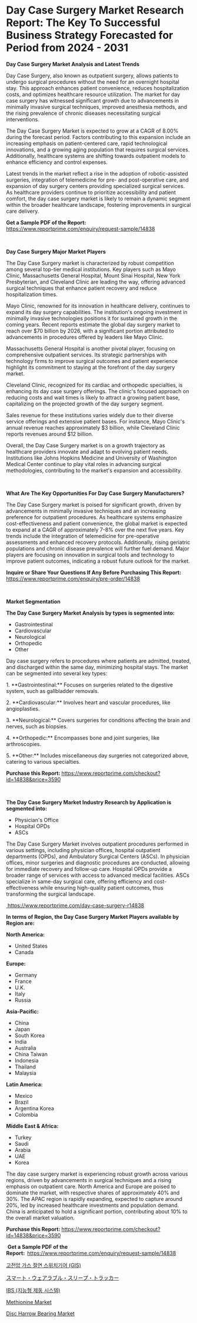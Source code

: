 <p><h1>Day Case Surgery Market Research Report: The Key To Successful Business Strategy Forecasted for Period from 2024 - 2031</h1></p><p><strong>Day Case Surgery Market Analysis and Latest Trends</strong></p>
<p><p>Day Case Surgery, also known as outpatient surgery, allows patients to undergo surgical procedures without the need for an overnight hospital stay. This approach enhances patient convenience, reduces hospitalization costs, and optimizes healthcare resource utilization. The market for day case surgery has witnessed significant growth due to advancements in minimally invasive surgical techniques, improved anesthesia methods, and the rising prevalence of chronic diseases necessitating surgical interventions.</p><p>The Day Case Surgery Market is expected to grow at a CAGR of 8.00% during the forecast period. Factors contributing to this expansion include an increasing emphasis on patient-centered care, rapid technological innovations, and a growing aging population that requires surgical services. Additionally, healthcare systems are shifting towards outpatient models to enhance efficiency and control expenses. </p><p>Latest trends in the market reflect a rise in the adoption of robotic-assisted surgeries, integration of telemedicine for pre- and post-operative care, and expansion of day surgery centers providing specialized surgical services. As healthcare providers continue to prioritize accessibility and patient comfort, the day case surgery market is likely to remain a dynamic segment within the broader healthcare landscape, fostering improvements in surgical care delivery.</p></p>
<p><strong>Get a Sample PDF of the Report:&nbsp;</strong> <a href="https://www.reportprime.com/enquiry/request-sample/14838">https://www.reportprime.com/enquiry/request-sample/14838</a></p>
<p>&nbsp;</p>
<p><strong>Day Case Surgery Major Market Players</strong></p>
<p><p>The Day Case Surgery market is characterized by robust competition among several top-tier medical institutions. Key players such as Mayo Clinic, Massachusetts General Hospital, Mount Sinai Hospital, New York Presbyterian, and Cleveland Clinic are leading the way, offering advanced surgical techniques that enhance patient recovery and reduce hospitalization times.</p><p>Mayo Clinic, renowned for its innovation in healthcare delivery, continues to expand its day surgery capabilities. The institution's ongoing investment in minimally invasive technologies positions it for sustained growth in the coming years. Recent reports estimate the global day surgery market to reach over $70 billion by 2026, with a significant portion attributed to advancements in procedures offered by leaders like Mayo Clinic.</p><p>Massachusetts General Hospital is another pivotal player, focusing on comprehensive outpatient services. Its strategic partnerships with technology firms to improve surgical outcomes and patient experience highlight its commitment to staying at the forefront of the day surgery market.</p><p>Cleveland Clinic, recognized for its cardiac and orthopedic specialties, is enhancing its day case surgery offerings. The clinic's focused approach on reducing costs and wait times is likely to attract a growing patient base, capitalizing on the projected growth of the day surgery segment.</p><p>Sales revenue for these institutions varies widely due to their diverse service offerings and extensive patient bases. For instance, Mayo Clinic's annual revenue reaches approximately $3 billion, while Cleveland Clinic reports revenues around $12 billion.</p><p>Overall, the Day Case Surgery market is on a growth trajectory as healthcare providers innovate and adapt to evolving patient needs. Institutions like Johns Hopkins Medicine and University of Washington Medical Center continue to play vital roles in advancing surgical methodologies, contributing to the market's expansion and accessibility.</p></p>
<p>&nbsp;</p>
<p><strong>What Are The Key Opportunities For Day Case Surgery Manufacturers?</strong></p>
<p><p>The Day Case Surgery market is poised for significant growth, driven by advancements in minimally invasive techniques and an increasing preference for outpatient procedures. As healthcare systems emphasize cost-effectiveness and patient convenience, the global market is expected to expand at a CAGR of approximately 7-8% over the next five years. Key trends include the integration of telemedicine for pre-operative assessments and enhanced recovery protocols. Additionally, rising geriatric populations and chronic disease prevalence will further fuel demand. Major players are focusing on innovation in surgical tools and technology to improve patient outcomes, indicating a robust future outlook for the market.</p></p>
<p><strong>Inquire or Share Your Questions If Any Before Purchasing This Report:</strong> <a href="https://www.reportprime.com/enquiry/pre-order/14838">https://www.reportprime.com/enquiry/pre-order/14838</a></p>
<p>&nbsp;</p>
<p><strong>Market Segmentation</strong></p>
<p><strong>The Day Case Surgery Market Analysis by types is segmented into:</strong></p>
<p><ul><li>Gastrointestinal</li><li>Cardiovascular</li><li>Neurological</li><li>Orthopedic</li><li>Other</li></ul></p>
<p><p>Day case surgery refers to procedures where patients are admitted, treated, and discharged within the same day, minimizing hospital stays. The market can be segmented into several key types:</p><p>1. **Gastrointestinal:** Focuses on surgeries related to the digestive system, such as gallbladder removals.</p><p>2. **Cardiovascular:** Involves heart and vascular procedures, like angioplasties.</p><p>3. **Neurological:** Covers surgeries for conditions affecting the brain and nerves, such as biopsies.</p><p>4. **Orthopedic:** Encompasses bone and joint surgeries, like arthroscopies.</p><p>5. **Other:** Includes miscellaneous day surgeries not categorized above, catering to various specialties.</p></p>
<p><strong>Purchase this Report:&nbsp;</strong><a href="https://www.reportprime.com/checkout?id=14838&price=3590">https://www.reportprime.com/checkout?id=14838&price=3590</a></p>
<p>&nbsp;</p>
<p><strong>The Day Case Surgery Market Industry Research by Application is segmented into:</strong></p>
<p><ul><li>Physician's Office</li><li>Hospital OPDs</li><li>ASCs</li></ul></p>
<p><p>The Day Case Surgery Market involves outpatient procedures performed in various settings, including physician offices, hospital outpatient departments (OPDs), and Ambulatory Surgical Centers (ASCs). In physician offices, minor surgeries and diagnostic procedures are conducted, allowing for immediate recovery and follow-up care. Hospital OPDs provide a broader range of services with access to advanced medical facilities. ASCs specialize in same-day surgical care, offering efficiency and cost-effectiveness while ensuring high-quality patient outcomes, thus transforming the surgical landscape.</p></p>
<p><a href="https://www.reportprime.com/day-case-surgery-r14838">&nbsp;https://www.reportprime.com/day-case-surgery-r14838</a></p>
<p><strong>In terms of Region, the Day Case Surgery Market Players available by Region are:</strong></p>
<p>
    <p> <strong> North America: </strong>
        <ul>
            <li>United States</li>
            <li>Canada</li>
        </ul>
        </p> 
    <p> <strong> Europe: </strong>
        <ul>
            <li>Germany</li>
            <li>France</li>
            <li>U.K.</li>
            <li>Italy</li>
            <li>Russia</li>
        </ul>
        </p> 
    <p> <strong> Asia-Pacific: </strong>
        <ul>
            <li>China</li>
            <li>Japan</li>
            <li>South Korea</li>
            <li>India</li>
            <li>Australia</li>
            <li>China Taiwan</li>
            <li>Indonesia</li>
            <li>Thailand</li>
            <li>Malaysia</li>
        </ul>
        </p> 
    <p> <strong> Latin America: </strong>
        <ul>
            <li>Mexico</li>
            <li>Brazil</li>
            <li>Argentina Korea</li>
            <li>Colombia</li>
        </ul>
        </p> 
    <p> <strong> Middle East & Africa: </strong>
        <ul>
            <li>Turkey</li>
            <li>Saudi</li>
            <li>Arabia</li>
            <li>UAE</li>
            <li>Korea</li>
        </ul>
    </p>
    </p>
<p><p>The day case surgery market is experiencing robust growth across various regions, driven by advancements in surgical techniques and a rising emphasis on outpatient care. North America and Europe are poised to dominate the market, with respective shares of approximately 40% and 30%. The APAC region is rapidly expanding, expected to capture around 20%, led by increased healthcare investments and population demand. China is anticipated to hold a significant portion, contributing about 10% to the overall market valuation.</p></p>
<p><strong>Purchase this Report: </strong><a href="https://www.reportprime.com/checkout?id=14838&price=3590">https://www.reportprime.com/checkout?id=14838&price=3590</a></p>
<p>&nbsp;<strong>Get a Sample PDF of the Report:&nbsp;&nbsp;</strong><a href="https://www.reportprime.com/enquiry/request-sample/14838">https://www.reportprime.com/enquiry/request-sample/14838</a></p>
<p><strong></strong></p>
<p><p><a href="https://medium.com/@terina.1/%EA%B3%A0%EC%95%95-%EA%B0%80%EC%8A%A4-%EC%A0%88%EC%97%B0-%EA%B0%9C%ED%8F%90%EA%B8%B0-gis-%EC%8B%9C%EC%9E%A5%EC%9D%98-%EC%A3%BC%EC%9A%94-%EC%9A%94%EC%9D%B8-%EB%B6%84%EC%84%9D-2024%EB%85%84%EB%B6%80%ED%84%B0-2031%EB%85%84%EA%B9%8C%EC%A7%80%EC%9D%98-%EC%8B%9C%EC%9E%A5-%EB%8F%99%ED%96%A5-%EB%B0%8F-%EB%AF%B8%EB%9E%98-%EC%A0%84%EB%A7%9D-db52ad9ecb11">고전압 가스 절연 스위치기어 (GIS)</a></p><p><a href="https://medium.com/@fsde4w/smart-wearable-sleep-trackers-market-%E3%81%AE%E3%82%B0%E3%83%AD%E3%83%BC%E3%83%90%E3%83%AB%E5%B8%82%E5%A0%B4%E6%A6%82%E8%A6%81%E3%81%AF-%E4%B8%96%E7%95%8C%E3%81%8A%E3%82%88%E3%81%B3%E4%B8%BB%E8%A6%81%E5%B8%82%E5%A0%B4%E3%81%AB%E3%81%8A%E3%81%91%E3%82%8B%E6%A5%AD%E7%95%8C%E3%81%AB%E5%BD%B1%E9%9F%BF%E3%82%92%E4%B8%8E%E3%81%88%E3%82%8B%E4%B8%BB%E8%A6%81%E3%81%AA%E3%83%88%E3%83%AC%E3%83%B3%E3%83%89%E3%81%AB%E3%81%A4%E3%81%84%E3%81%A6-%E7%8B%AC%E8%87%AA%E3%81%AE%E8%A6%96%E7%82%B9%E3%82%92%E6%8F%90%E4%BE%9B%E3%81%97%E3%81%BE%E3%81%99-4ba6bb011b73">スマート・ウェアラブル・スリープ・トラッカー</a></p><p><a href="https://medium.com/@terina.1/ibs-%EC%A7%80%EB%8A%A5%ED%98%95-%EC%A0%9C%EB%8F%99-%EC%8B%9C%EC%8A%A4%ED%85%9C-%EC%8B%9C%EC%9E%A5-%EA%B0%9C%EC%9A%94-2024%EB%85%84%EB%B6%80%ED%84%B0-2031%EB%85%84%EA%B9%8C%EC%A7%80%EC%9D%98-%EA%B8%80%EB%A1%9C%EB%B2%8C-%EC%8B%9C%EC%9E%A5-%EB%8F%99%ED%96%A5-%EB%B0%8F-%EB%AF%B8%EB%9E%98-%EC%A0%84%EB%A7%9D-96b573284e65">IBS (지능형 제동 시스템)</a></p><p><a href="https://medium.com/@amelia.martin5698/this-report-aims-to-deliver-an-in-depth-analysis-of-the-global-methionine-market-offering-both-54c5e8306a9e">Methionine Market</a></p><p><a href="https://issuu.com/reportprime-2/docs/disc-harrow-bearing-market-size-203_7ffac0dc21417f">Disc Harrow Bearing Market</a></p></p>